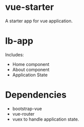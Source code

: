 # vue-starter

A starter app for vue application.

# lb-app
Includes:
* Home component
* About component
* Application State

# Dependencies
* bootstrap-vue
* vue-router
* vuex to handle application state.
